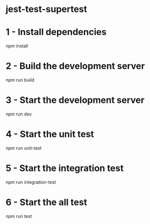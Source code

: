 # jest-test-supertest

# 1 - Install dependencies
npm install
# 2 - Build the development server
npm run build
# 3 - Start the development server
npm run dev
# 4 - Start the unit test
npm run unit-test
# 5 - Start the integration test
npm run integration-test
# 6 - Start the all test
npm run test
